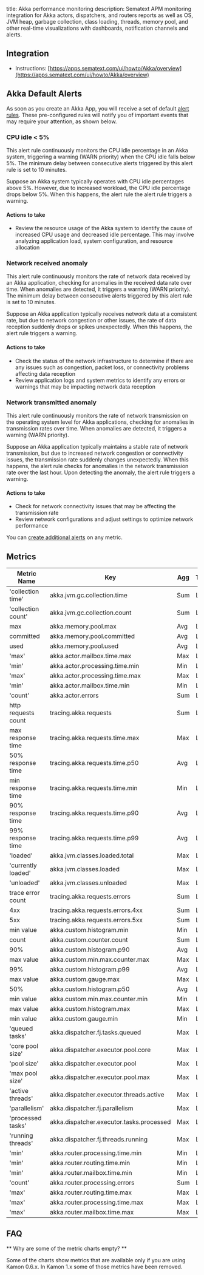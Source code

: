 title: Akka performance monitoring
description: Sematext APM monitoring integration for Akka actors, dispatchers, and routers reports as well as OS, JVM heap, garbage collection, class loading, threads, memory pool, and other real-time visualizations with dashboards, notification channels and alerts.

## Integration

- Instructions: [https://apps.sematext.com/ui/howto/Akka/overview](https://apps.sematext.com/ui/howto/Akka/overview)

## Akka Default Alerts

As soon as you create an Akka App, you will receive a set of default [alert rules](https://sematext.com/docs/guide/alerts-guide/). These pre-configured rules will notify you of important events that may require your attention, as shown below.

### CPU idle < 5%

This alert rule continuously monitors the CPU idle percentage in an Akka system, triggering a warning (WARN priority) when the CPU idle falls below 5%. The minimum delay between consecutive alerts triggered by this alert rule is set to 10 minutes.

Suppose an Akka system typically operates with CPU idle percentages above 5%. However, due to increased workload, the CPU idle percentage drops below 5%. When this happens, the alert rule  the alert rule triggers a warning.

#### Actions to take

- Review the resource usage of the Akka system to identify the cause of increased CPU usage and decreased idle percentage. This may involve analyzing application load, system configuration, and resource allocation

### Network received anomaly

This alert rule continuously monitors the rate of network data received by an Akka application, checking for anomalies in the received data rate over time. When anomalies are detected, it triggers a warning (WARN priority). The minimum delay between consecutive alerts triggered by this alert rule is set to 10 minutes.

Suppose an Akka application typically receives network data at a consistent rate, but due to network congestion or other issues, the rate of data reception suddenly drops or spikes unexpectedly. When this happens, the alert rule triggers a warning.

#### Actions to take

- Check the status of the network infrastructure to determine if there are any issues such as congestion, packet loss, or connectivity problems affecting data reception
- Review application logs and system metrics to identify any errors or warnings that may be impacting network data reception

### Network transmitted anomaly

This alert rule continuously monitors the rate of network transmission on the operating system level for Akka applications, checking for anomalies in transmission rates over time. When anomalies are detected, it triggers a warning (WARN priority).

Suppose an Akka application typically maintains a stable rate of network transmission, but due to increased network congestion or connectivity issues, the transmission rate suddenly changes unexpectedly. When this happens, the alert rule checks for anomalies in the network transmission rate over the last hour. Upon detecting the anomaly, the alert rule triggers a warning.

#### Actions to take

- Check for network connectivity issues that may be affecting the transmission rate
- Review network configurations and adjust settings to optimize network performance

You can [create additional alerts](https://sematext.com/docs/alerts) on any metric.


## Metrics

Metric Name | Key | Agg | Type | Description
--- | --- | --- | --- | ---
'collection time' | akka.jvm.gc.collection.time | Sum | Long | 
'collection count' | akka.jvm.gc.collection.count | Sum | Long | 
max | akka.memory.pool.max | Avg | Long | 
committed | akka.memory.pool.committed | Avg | Long | 
used | akka.memory.pool.used | Avg | Long | 
'max' | akka.actor.mailbox.time.max | Max | Long | 
'min' | akka.actor.processing.time.min | Min | Long | 
'max' | akka.actor.processing.time.max | Max | Long | 
'min' | akka.actor.mailbox.time.min | Min | Long | 
'count' | akka.actor.errors | Sum | Long | 
http requests count | tracing.akka.requests | Sum | Long | 
max response time | tracing.akka.requests.time.max | Max | Long | 
50% response time | tracing.akka.requests.time.p50 | Avg | Long | 
min response time | tracing.akka.requests.time.min | Min | Long | 
90% response time | tracing.akka.requests.time.p90 | Avg | Long | 
99% response time | tracing.akka.requests.time.p99 | Avg | Long | 
'loaded' | akka.jvm.classes.loaded.total | Max | Long | 
'currently loaded' | akka.jvm.classes.loaded | Max | Long | 
'unloaded' | akka.jvm.classes.unloaded | Max | Long | 
trace error count | tracing.akka.requests.errors | Sum | Long | 
4xx | tracing.akka.requests.errors.4xx | Sum | Long | 
5xx | tracing.akka.requests.errors.5xx | Sum | Long | 
min value | akka.custom.histogram.min | Min | Long | 
count | akka.custom.counter.count | Sum | Long | 
90% | akka.custom.histogram.p90 | Avg | Long | 
max value | akka.custom.min.max.counter.max | Max | Long | 
99% | akka.custom.histogram.p99 | Avg | Long | 
max value | akka.custom.gauge.max | Max | Long | 
50% | akka.custom.histogram.p50 | Avg | Long | 
min value | akka.custom.min.max.counter.min | Min | Long | 
max value | akka.custom.histogram.max | Max | Long | 
min value | akka.custom.gauge.min | Min | Long | 
'queued tasks' | akka.dispatcher.fj.tasks.queued | Max | Long | 
'core pool size' | akka.dispatcher.executor.pool.core | Max | Long | 
'pool size' | akka.dispatcher.executor.pool | Max | Long | 
'max pool size' | akka.dispatcher.executor.pool.max | Max | Long | 
'active threads' | akka.dispatcher.executor.threads.active | Max | Long | 
'parallelism' | akka.dispatcher.fj.parallelism | Max | Long | 
'processed tasks' | akka.dispatcher.executor.tasks.processed | Max | Long | 
'running threads' | akka.dispatcher.fj.threads.running | Max | Long | 
'min' | akka.router.processing.time.min | Min | Long | 
'min' | akka.router.routing.time.min | Min | Long | 
'min' | akka.router.mailbox.time.min | Min | Long | 
'count' | akka.router.processing.errors | Sum | Long | 
'max' | akka.router.routing.time.max | Max | Long | 
'max' | akka.router.processing.time.max | Max | Long | 
'max' | akka.router.mailbox.time.max | Max | Long | 

## FAQ
** Why are some of the metric charts empty? **

Some of the charts show metrics that are available only if you are using Kamon 0.6.x.  In Kamon 1.x some of those metrics have been removed.
